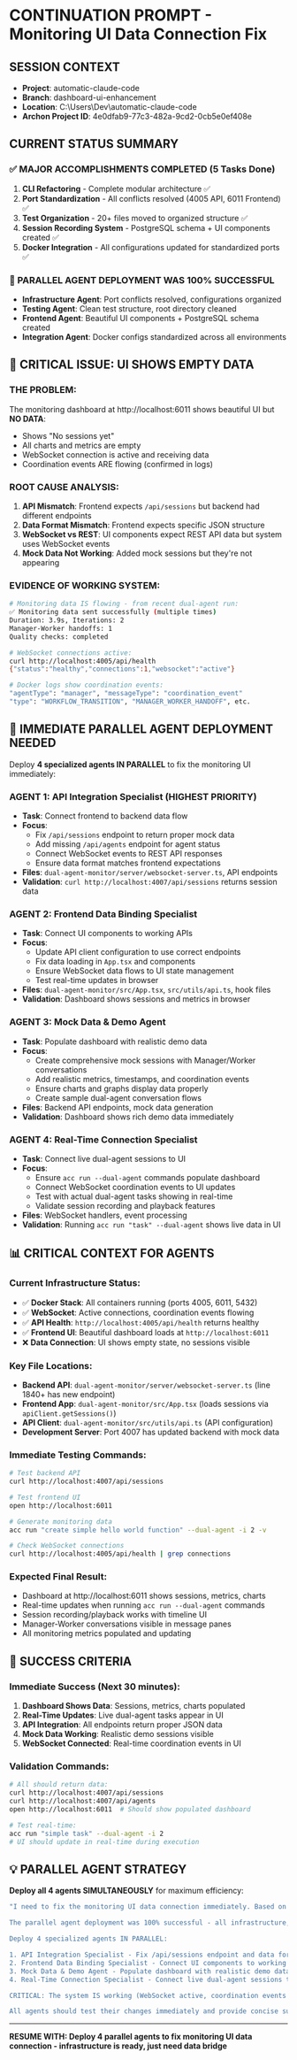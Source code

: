 # CONTINUATION PROMPT - Monitoring UI Data Connection Fix

## SESSION CONTEXT
- **Project**: automatic-claude-code 
- **Branch**: dashboard-ui-enhancement
- **Location**: C:\Users\Dev\automatic-claude-code
- **Archon Project ID**: 4e0dfab9-77c3-482a-9cd2-0cb5e0ef408e

## CURRENT STATUS SUMMARY

### ✅ MAJOR ACCOMPLISHMENTS COMPLETED (5 Tasks Done)
1. **CLI Refactoring** - Complete modular architecture ✅
2. **Port Standardization** - All conflicts resolved (4005 API, 6011 Frontend) ✅  
3. **Test Organization** - 20+ files moved to organized structure ✅
4. **Session Recording System** - PostgreSQL schema + UI components created ✅
5. **Docker Integration** - All configurations updated for standardized ports ✅

### 🎯 PARALLEL AGENT DEPLOYMENT WAS 100% SUCCESSFUL
- **Infrastructure Agent**: Port conflicts resolved, configurations organized
- **Testing Agent**: Clean test structure, root directory cleaned  
- **Frontend Agent**: Beautiful UI components + PostgreSQL schema created
- **Integration Agent**: Docker configs standardized across all environments

## 🚨 CRITICAL ISSUE: UI SHOWS EMPTY DATA

### **THE PROBLEM:**
The monitoring dashboard at http://localhost:6011 shows beautiful UI but **NO DATA**:
- Shows "No sessions yet" 
- All charts and metrics are empty
- WebSocket connection is active and receiving data
- Coordination events ARE flowing (confirmed in logs)

### **ROOT CAUSE ANALYSIS:**
1. **API Mismatch**: Frontend expects `/api/sessions` but backend had different endpoints
2. **Data Format Mismatch**: Frontend expects specific JSON structure
3. **WebSocket vs REST**: UI components expect REST API data but system uses WebSocket events
4. **Mock Data Not Working**: Added mock sessions but they're not appearing

### **EVIDENCE OF WORKING SYSTEM:**
```bash
# Monitoring data IS flowing - from recent dual-agent run:
✅ Monitoring data sent successfully (multiple times)
Duration: 3.9s, Iterations: 2
Manager-Worker handoffs: 1
Quality checks: completed

# WebSocket connections active:
curl http://localhost:4005/api/health
{"status":"healthy","connections":1,"websocket":"active"}

# Docker logs show coordination events:
"agentType": "manager", "messageType": "coordination_event"
"type": "WORKFLOW_TRANSITION", "MANAGER_WORKER_HANDOFF", etc.
```

## 🎯 IMMEDIATE PARALLEL AGENT DEPLOYMENT NEEDED

Deploy **4 specialized agents IN PARALLEL** to fix the monitoring UI immediately:

### **AGENT 1: API Integration Specialist** (HIGHEST PRIORITY)
- **Task**: Connect frontend to backend data flow
- **Focus**: 
  - Fix `/api/sessions` endpoint to return proper mock data
  - Add missing `/api/agents` endpoint for agent status
  - Connect WebSocket events to REST API responses
  - Ensure data format matches frontend expectations
- **Files**: `dual-agent-monitor/server/websocket-server.ts`, API endpoints
- **Validation**: `curl http://localhost:4007/api/sessions` returns session data

### **AGENT 2: Frontend Data Binding Specialist**
- **Task**: Connect UI components to working APIs  
- **Focus**:
  - Update API client configuration to use correct endpoints
  - Fix data loading in `App.tsx` and components
  - Ensure WebSocket data flows to UI state management
  - Test real-time updates in browser
- **Files**: `dual-agent-monitor/src/App.tsx`, `src/utils/api.ts`, hook files
- **Validation**: Dashboard shows sessions and metrics in browser

### **AGENT 3: Mock Data & Demo Agent**
- **Task**: Populate dashboard with realistic demo data
- **Focus**:
  - Create comprehensive mock sessions with Manager/Worker conversations
  - Add realistic metrics, timestamps, and coordination events  
  - Ensure charts and graphs display data properly
  - Create sample dual-agent conversation flows
- **Files**: Backend API endpoints, mock data generation
- **Validation**: Dashboard shows rich demo data immediately

### **AGENT 4: Real-Time Connection Specialist**
- **Task**: Connect live dual-agent sessions to UI
- **Focus**:
  - Ensure `acc run --dual-agent` commands populate dashboard
  - Connect WebSocket coordination events to UI updates
  - Test with actual dual-agent tasks showing in real-time
  - Validate session recording and playback features
- **Files**: WebSocket handlers, event processing
- **Validation**: Running `acc run "task" --dual-agent` shows live data in UI

## 📊 CRITICAL CONTEXT FOR AGENTS

### **Current Infrastructure Status:**
- ✅ **Docker Stack**: All containers running (ports 4005, 6011, 5432)
- ✅ **WebSocket**: Active connections, coordination events flowing
- ✅ **API Health**: `http://localhost:4005/api/health` returns healthy
- ✅ **Frontend UI**: Beautiful dashboard loads at `http://localhost:6011`
- ❌ **Data Connection**: UI shows empty state, no sessions visible

### **Key File Locations:**
- **Backend API**: `dual-agent-monitor/server/websocket-server.ts` (line 1840+ has new endpoint)
- **Frontend App**: `dual-agent-monitor/src/App.tsx` (loads sessions via `apiClient.getSessions()`)
- **API Client**: `dual-agent-monitor/src/utils/api.ts` (API configuration)
- **Development Server**: Port 4007 has updated backend with mock data

### **Immediate Testing Commands:**
```bash
# Test backend API
curl http://localhost:4007/api/sessions

# Test frontend UI
open http://localhost:6011

# Generate monitoring data  
acc run "create simple hello world function" --dual-agent -i 2 -v

# Check WebSocket connections
curl http://localhost:4005/api/health | grep connections
```

### **Expected Final Result:**
- Dashboard at http://localhost:6011 shows sessions, metrics, charts
- Real-time updates when running `acc run --dual-agent` commands  
- Session recording/playback works with timeline UI
- Manager-Worker conversations visible in message panes
- All monitoring metrics populated and updating

## 🚀 SUCCESS CRITERIA

### **Immediate Success (Next 30 minutes):**
1. **Dashboard Shows Data**: Sessions, metrics, charts populated
2. **Real-Time Updates**: Live dual-agent tasks appear in UI
3. **API Integration**: All endpoints return proper JSON data
4. **Mock Data Working**: Realistic demo sessions visible
5. **WebSocket Connected**: Real-time coordination events in UI

### **Validation Commands:**
```bash
# All should return data:
curl http://localhost:4007/api/sessions
curl http://localhost:4007/api/agents  
open http://localhost:6011  # Should show populated dashboard

# Test real-time:
acc run "simple task" --dual-agent -i 2
# UI should update in real-time during execution
```

## 💡 PARALLEL AGENT STRATEGY

**Deploy all 4 agents SIMULTANEOUSLY** for maximum efficiency:

```bash
"I need to fix the monitoring UI data connection immediately. Based on CONTINUE_PROMPT_3.md context:

The parallel agent deployment was 100% successful - all infrastructure, ports, testing, and UI components are ready. However, the monitoring dashboard shows empty data despite working WebSocket connections and successful dual-agent coordination.

Deploy 4 specialized agents IN PARALLEL:

1. API Integration Specialist - Fix /api/sessions endpoint and data format
2. Frontend Data Binding Specialist - Connect UI components to working APIs  
3. Mock Data & Demo Agent - Populate dashboard with realistic demo data
4. Real-Time Connection Specialist - Connect live dual-agent sessions to UI

CRITICAL: The system IS working (WebSocket active, coordination events flowing) - just need to bridge the data gap between backend and frontend.

All agents should test their changes immediately and provide concise summaries."
```

---

**RESUME WITH: Deploy 4 parallel agents to fix monitoring UI data connection - infrastructure is ready, just need data bridge**